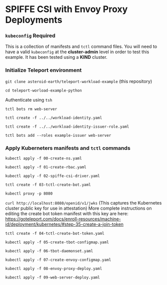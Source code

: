 # SPIFFE CSI with Envoy Proxy Deployments

### `kubeconfig` Required

This is a collection of manifests and `tctl` command files. You will need to have a valid `kubeconfig` at the **cluster-admin** level in order to test this example. It has been tested using a **KIND** cluster.


### Initialize Teleport environment

`git clone asteroid-earth/teleport-workload-example` (this repository)

`cd teleport-worload-example-python`

Authenticate using `tsh`

`tctl bots rm web-server`

`tctl create -f ../../workload-identity.yaml`

`tctl create -f ../../workload-identity-issuer-role.yaml`

`tctl bots add --roles example-issuer web-server`

### Apply Kuberneters manifests and `tctl` commands

`kubectl apply -f 00-create-ns.yaml`

`kubectl apply -f 01-create-rbac.yaml`

`kubectl apply -f 02-spiffe-csi-driver.yaml`

`tctl create -f 03-tctl-create-bot.yaml`

`kubectl proxy -p 8080`

`curl http://localhost:8080/openid/v1/jwks` (This captures the Kubernetes cluster public key for use in attestation) More complete instructions on editing the create bot token manifest with this key are here: https://goteleport.com/docs/enroll-resources/machine-id/deployment/kubernetes/#step-35-create-a-join-token

`tctl create -f 04-tctl-create-bot-token.yaml`

`kubectl apply -f 05-create-tbot-configmap.yaml`

`kubectl apply -f 06-tbot-daemonset.yaml`

`kubectl apply -f 07-create-envoy-configmap.yaml`

`kubectl apply -f 08-envoy-proxy-deploy.yaml`

`kubectl apply -f 09-web-server-deploy.yaml`

